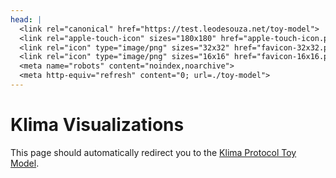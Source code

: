 ```yaml
---
head: |
  <link rel="canonical" href="https://test.leodesouza.net/toy-model">
  <link rel="apple-touch-icon" sizes="180x180" href="apple-touch-icon.png">
  <link rel="icon" type="image/png" sizes="32x32" href="favicon-32x32.png">
  <link rel="icon" type="image/png" sizes="16x16" href="favicon-16x16.png">
  <meta name="robots" content="noindex,noarchive">
  <meta http-equiv="refresh" content="0; url=./toy-model">
---
```


# Klima Visualizations

This page should automatically redirect you to the [Klima Protocol Toy Model](./toy-model).
